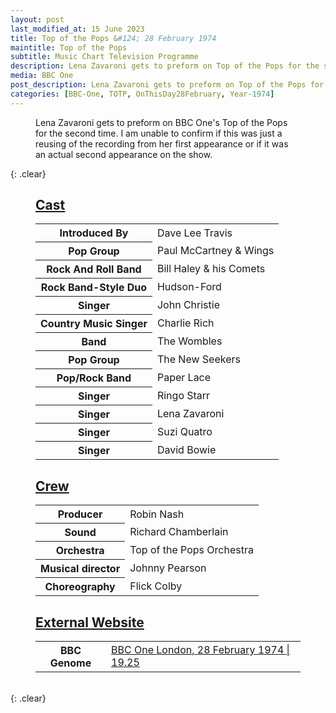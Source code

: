 ```yaml
---
layout: post
last_modified_at: 15 June 2023
title: Top of the Pops &#124; 28 February 1974
maintitle: Top of the Pops
subtitle: Music Chart Television Programme
description: Lena Zavaroni gets to preform on Top of the Pops for the second time.
media: BBC One
post_description: Lena Zavaroni gets to preform on Top of the Pops for the second time.
categories: [BBC-One, TOTP, OnThisDay28February, Year-1974]
---
```


<figure class="fig3">
<p>Lena Zavaroni gets to preform on BBC One's Top of the Pops for the second time. I am unable to confirm if this was just a reusing of the recording from her first appearance or if it was an actual second appearance on the show.</p>
</figure>

{: .clear}

<figure class="fig1">
<figcaption>
<h2 id="cast"><a href="#cast">Cast</a></h2>
<table>
<tr><th>Introduced By</th><td>Dave Lee Travis</td></tr>
<tr><th>Pop Group</th><td>Paul McCartney & Wings</td></tr>
<tr><th>Rock And Roll Band</th><td>Bill Haley & his Comets</td></tr>
<tr><th>Rock Band-Style Duo</th><td>Hudson-Ford</td></tr>
<tr><th>Singer</th><td>John Christie</td></tr>
<tr><th>Country Music Singer</th><td>Charlie Rich</td></tr>
<tr><th>Band</th><td>The Wombles</td></tr>
<tr><th>Pop Group</th><td>The New Seekers</td></tr>
<tr><th>Pop/Rock Band</th><td>Paper Lace</td></tr>
<tr><th>Singer</th><td>Ringo Starr</td></tr>
<tr><th>Singer</th><td>Lena Zavaroni</td></tr>
<tr><th>Singer</th><td>Suzi Quatro</td></tr>
<tr><th>Singer</th><td>David Bowie</td></tr>
</table>
</figcaption>
</figure>

<figure class="fig2">
<figcaption>
<h2 id="crew"><a href="#crew">Crew</a></h2>
<table>
<tr><th>Producer</th><td>Robin Nash</td></tr>
<tr><th>Sound</th><td>Richard Chamberlain</td></tr>
<tr><th>Orchestra</th><td>Top of the Pops Orchestra</td></tr>
<tr><th>Musical director</th><td>Johnny Pearson</td></tr>
<tr><th>Choreography</th><td>Flick Colby</td></tr>
</table>
<h2 id="external-website"><a href="#external-website">External Website</a></h2>
<table>
<tr><th>BBC Genome</th><td><a class="external-link" href="https://genome.ch.bbc.co.uk/schedules/service_bbc_one_london/1974-02-28#at-19.25">BBC One London, 28 February 1974 &#124; 19.25</a></td></tr>
</table>
</figcaption>
</figure>

<br />{: .clear}


